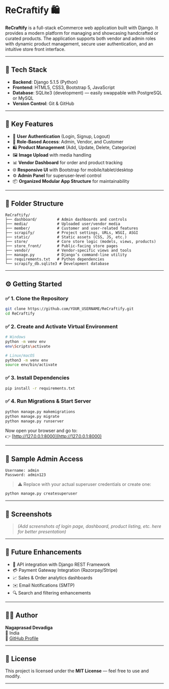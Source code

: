 
# ReCraftify 🛍️

**ReCraftify** is a full-stack eCommerce web application built with Django. It provides a modern platform for managing and showcasing handcrafted or curated products. The application supports both vendor and admin roles with dynamic product management, secure user authentication, and an intuitive store front interface.

---

## 🔧 Tech Stack

- **Backend**: Django 5.1.5 (Python)
- **Frontend**: HTML5, CSS3, Bootstrap 5, JavaScript
- **Database**: SQLite3 (development) — easily swappable with PostgreSQL or MySQL
- **Version Control**: Git & GitHub

---

## 🚀 Key Features

- 🔐 **User Authentication** (Login, Signup, Logout)
- 👥 **Role-Based Access**: Admin, Vendor, and Customer
- 🛍️ **Product Management** (Add, Update, Delete, Categorize)
- 🖼️ **Image Upload** with media handling
- 📊 **Vendor Dashboard** for order and product tracking
- 🌐 **Responsive UI** with Bootstrap for mobile/tablet/desktop
- ⚙️ **Admin Panel** for superuser-level control
- 📦 **Organized Modular App Structure** for maintainability

---

## 📁 Folder Structure

```
ReCraftify/
├── dashboard/         # Admin dashboards and controls
├── media/             # Uploaded user/vendor media
├── member/            # Customer and user-related features
├── scrapify/          # Project settings, URLs, WSGI, ASGI
├── static/            # Static assets (CSS, JS, etc.)
├── store/             # Core store logic (models, views, products)
├── store_front/       # Public-facing store pages
├── vendor/            # Vendor-specific views and tools
├── manage.py          # Django’s command-line utility
├── requirements.txt   # Python dependencies
└── scrapify_db.sqlite3 # Development database
```

---

## ⚙️ Getting Started

### ✅ 1. Clone the Repository

```bash
git clone https://github.com/YOUR_USERNAME/ReCraftify.git
cd ReCraftify
```

### ✅ 2. Create and Activate Virtual Environment

```bash
# Windows
python -m venv env
env\Scripts\activate

# Linux/macOS
python3 -m venv env
source env/bin/activate
```

### ✅ 3. Install Dependencies

```bash
pip install -r requirements.txt
```

### ✅ 4. Run Migrations & Start Server

```bash
python manage.py makemigrations
python manage.py migrate
python manage.py runserver
```

Now open your browser and go to:  
👉 [http://127.0.0.1:8000](http://127.0.0.1:8000)

---

## 🧪 Sample Admin Access

```
Username: admin
Password: admin123
```

> ⚠️ Replace with your actual superuser credentials or create one:

```bash
python manage.py createsuperuser
```

---

## 📸 Screenshots

> *(Add screenshots of login page, dashboard, product listing, etc. here for better presentation)*

---

## 📌 Future Enhancements

- 🔄 API integration with Django REST Framework
- 💳 Payment Gateway Integration (Razorpay/Stripe)
- 📈 Sales & Order analytics dashboards
- ✉️ Email Notifications (SMTP)
- 🔍 Search and filtering enhancements

---

## 👨‍💻 Author

**Nagaprasad Devadiga**  
📍 India  
🔗 [GitHub Profile](https://github.com/YOUR_USERNAME)

---

## 📜 License

This project is licensed under the **MIT License** — feel free to use and modify.

---
